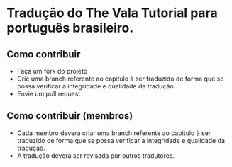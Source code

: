 <!-- Esse arquivo é o readme do github, não do livro -->
# Tradução do The Vala Tutorial para português brasileiro.

## Como contribuir

* Faça um fork do projeto
* Crie uma branch referente ao capitulo à ser traduzido de forma que se possa verificar a integridade e qualidade da tradução.
* Envie um pull request

## Como contribuir (membros)

* Cada membro deverá criar uma branch referente ao capitulo à ser traduzido de forma que se possa verificar a integridade e qualidade da tradução.
* A tradução deverá ser revisada por outros tradutores.
